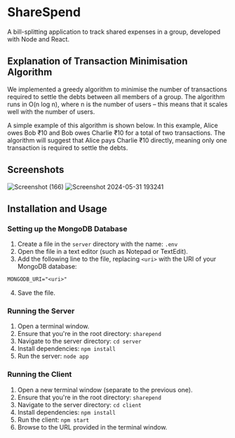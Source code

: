 # ShareSpend

A bill-splitting application to track shared expenses in a group, developed with
Node and React.

## Explanation of Transaction Minimisation Algorithm

We implemented a greedy algorithm to minimise the number of transactions
required to settle the debts between all members of a group. The algorithm runs in O(n log n), where n is the number
of users – this means that it scales well with the number of users.

A simple example of this algorithm is shown below. In this example, Alice owes
Bob ₹10 and Bob owes Charlie ₹10 for a total of two transactions. The algorithm
will suggest that Alice pays Charlie ₹10 directly, meaning only one transaction
is required to settle the debts.

## Screenshots

![Screenshot (166)](https://github.com/RishikaHub/ShareSpend/assets/167046024/2dc75cd6-08dc-42c3-836b-5a8da7edf7eb)
![Screenshot 2024-05-31 193241](https://github.com/RishikaHub/ShareSpend/assets/167046024/b58f795a-9f27-4660-9ecc-db26332ccac1)

## Installation and Usage

### Setting up the MongoDB Database

1. Create a file in the `server` directory with the name: `.env`
2. Open the file in a text editor (such as Notepad or TextEdit).
3. Add the following line to the file, replacing `<uri>` with the URI of your
   MongoDB database:

```txt
MONGODB_URI="<uri>"
```

4. Save the file.

### Running the Server

1. Open a terminal window.
2. Ensure that you're in the root directory: `sharepend`
3. Navigate to the server directory: `cd server`
4. Install dependencies: `npm install`
5. Run the server: `node app`

### Running the Client

1. Open a new terminal window (separate to the previous one).
2. Ensure that you're in the root directory: `sharepend`
3. Navigate to the server directory: `cd client`
4. Install dependencies: `npm install`
5. Run the client: `npm start`
6. Browse to the URL provided in the terminal window.

